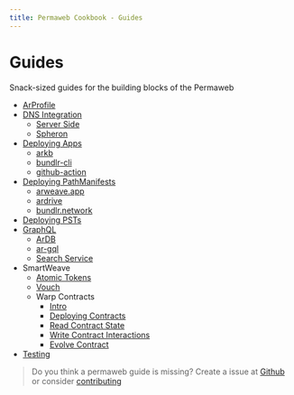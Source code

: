```yaml
---
title: Permaweb Cookbook - Guides
---
```


# Guides

Snack-sized guides for the building blocks of the Permaweb

- [ArProfile](arprofile.md)
- [DNS Integration](dns-integration/server-side.md)
  - [Server Side](dns-integration/server-side.md)
  - [Spheron](dns-integration/spheron.md)
- [Deploying Apps](deployment/bundlr-cli.md)
  - [arkb](deployment/arkb.md)
  - [bundlr-cli](deployment/bundlr-cli.md)
  - [github-action](deployment/github-action.md)
- [Deploying PathManifests](deploying-manifests/deployingManifests.md)
  - [arweave.app](deploying-manifests/arweave-app.md)
  - [ardrive](deploying-manifests/ardrive.md)
  - [bundlr.network](deploying-manifests/bundlr.md)
- [Deploying PSTs](deploying-psts.md)
- [GraphQL](querying-arweave/queryingArweave.md)
  - [ArDB](querying-arweave/ardb.md)
  - [ar-gql](querying-arweave/ar-gql.md)
  - [Search Service](querying-arweave/search-indexing-service.md)
- SmartWeave
  - [Atomic Tokens](atomic-tokens/intro.md)
  - [Vouch](vouch.md)
  - Warp Contracts
    - [Intro](smartweave/warp/intro.md)
    - [Deploying Contracts](smartweave/warp/deploying-contracts.md)
    - [Read Contract State](smartweave/warp/readstate.md)
    - [Write Contract Interactions](smartweave/warp//write-interactions.md)
    - [Evolve Contract](smartweave/warp//evolve.md)
- [Testing](testing/arlocal.md)

> Do you think a permaweb guide is missing? Create a issue at [Github](https://github.com/twilson63/permaweb-cookbook/issues) or consider [contributing](../getting-started/contributing.md) 